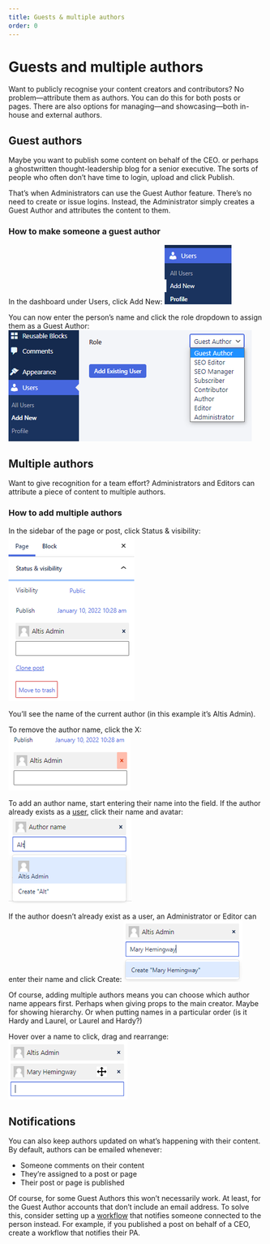 ```yaml
---
title: Guests & multiple authors
order: 0
---
```


# Guests and multiple authors

Want to publicly recognise your content creators and contributors? No problem—attribute them as authors. You can do this for both posts or pages. There are also options for managing—and showcasing—both in-house and external authors.

## Guest authors

Maybe you want to publish some content on behalf of the CEO. or perhaps a ghostwritten thought-leadership blog for a senior executive. The sorts of people who often don’t have time to login, upload and click Publish. 

That’s when Administrators can use the Guest Author feature. There’s no need to create or issue logins. Instead, the Administrator simply creates a Guest Author and attributes the content to them.

### How to make someone a guest author

In the dashboard under Users, click Add New:
![](../assets/guest-and-multiple-authors-image4.png)

You can now enter the person’s name and click the role dropdown to assign them as a Guest Author:
![](../assets/guest-and-multiple-authors-image6.png)

## Multiple authors

Want to give recognition for a team effort? Administrators and Editors can attribute a piece of content to multiple authors. 

### How to add multiple authors

In the sidebar of the page or post, click Status & visibility:
![](../assets/guest-and-multiple-authors-image1.png)

You’ll see the name of the current author (in this example it’s Altis Admin). 

To remove the author name, click the X:
![](../assets/guest-and-multiple-authors-image7.png)

To add an author name, start entering their name into the field. If the author already exists as a [user](user-management.md), click their name and avatar:
![](../assets/guest-and-multiple-authors-image5.png)

If the author doesn’t already exist as a user, an Administrator or Editor can enter their name and click Create:
![](../assets/guest-and-multiple-authors-image2.png)

Of course, adding multiple authors means you can choose which author name appears first. Perhaps when giving props to the main creator. Maybe for showing hierarchy. Or when putting names in a particular order (is it Hardy and Laurel, or Laurel and Hardy?) 

Hover over a name to click, drag and rearrange:
![](../assets/guest-and-multiple-authors-image3.png)

## Notifications

You can also keep authors updated on what’s happening with their content. By default, authors can be emailed whenever:

-   Someone comments on their content 
-   They’re assigned to a post or page
-   Their post or page is published

Of course, for some Guest Authors this won’t necessarily work. At least, for the Guest Author accounts that don’t include an email address. To solve this, consider setting up a [workflow](../insights/workflows.md) that notifies someone connected to the person instead. For example, if you published a post on behalf of a CEO, create a workflow that notifies their PA.
